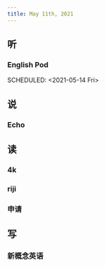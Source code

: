 ```yaml
---
title: May 11th, 2021
---
```


## 听
### English Pod 
SCHEDULED: <2021-05-14 Fri>
## 说
### Echo
## 读
### 4k
### riji
### 申请
## 写
### 新概念英语
